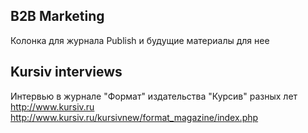 ## B2B Marketing

Колонка для журнала Publish и будущие материалы для нее

## Kursiv interviews
Интервью в журнале "Формат" издательства "Курсив" разных лет
http://www.kursiv.ru
http://www.kursiv.ru/kursivnew/format_magazine/index.php

